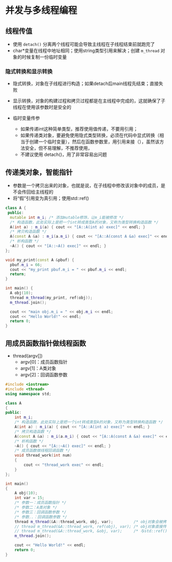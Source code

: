 # 并发与多线程编程

## 线程传值

- 使用 `detach()` 分离两个线程可能会导致主线程在子线程结束前就跑完了
- char*变量在线程中地址相同；使用string类型引用来解决；创建 `m_thread` 对象的时候复制一份临时变量

### 隐式转换和显示转换

- 隐式转换，对象在子线程进行构造；如果detach后main线程先结束；直接失败
- 显示转换，对象的构建过程和拷贝过程都是在主线程中完成的，这就确保了子线程在使用该参数时是安全的

- 临时变量传参
  - 如果传递int这种简单类型，推荐使用值传递，不要用引用；
  - 如果传递类对象，要避免使用隐式类型转换，必须在代码中显式转换（相当于创建一个临时变量），然后在函数参数里，用引用来接（），虽然该方法安全，但不易理解，不推荐使用，
  - 不建议使用 detach()，用了非常容易出问题

## 传递类对象，智能指针

- 参数是一个拷贝出来的对象，也就是说，在子线程中修改该对象中的成员，是不会传回给主线程的
- 将“假”引用变为真引用；使用std::ref()

~~~c++
class A {
 public:
  mutable int m_i; /* 添加mutable修饰，让m_i能被修改 */
  /* 构造函数，此处实际上是把一个int转成类型A的对象，又称为类型转换构造函数 */
  A(int a) : m_i(a) { cout << "[A::A(int a) exec]" << endl; }
  /* 拷贝构造函数 */
  A(const A &a) : m_i(a.m_i) { cout << "[A::A(const A &a) exec]" << endl; }
  /* 析构函数 */
  ~A() { cout << "[A::~A() exec]" << endl; }
};

void my_print(const A &pbuf) {
  pbuf.m_i = 66;
  cout << "my_print pbuf.m_i = " << pbuf.m_i << endl;
  return;
}

int main() {
  A obj(10);
  thread m_thread(my_print, ref(obj));
  m_thread.join();

  cout << "main obj.m_i = " << obj.m_i << endl;
  cout << "Hello World!" << endl;
  return 0;
}
~~~

## 用成员函数指针做线程函数

- thread(argv[])
  - argv[0]：成员函数指针
  - argv[1]：A类对象
  - argv[2]：回调函数参数

~~~c++
#include <iostream>
#include <thread>
using namespace std;

class A
{
public:
	int m_i;
	/* 构造函数，此处实际上是把一个int转成类型A的对象，又称为类型转换构造函数 */
	A(int a) : m_i(a) { cout << "[A::A(int a) exec]" << endl; }
	/* 拷贝构造函数 */
	A(const A &a) : m_i(a.m_i) { cout << "[A::A(const A &a) exec]" << endl; }
	/* 析构函数 */
	~A() { cout << "[A::~A() exec]" << endl; }
	/* 成员函数做线程回调函数 */
	void thread_work(int num)
	{
		cout << "thread_work exec" << endl;
	}
};

int main()
{
	A obj(10);
	int var = 15;
	/* 参数一：成员函数指针 */
	/* 参数二：A类对象 */
	/* 参数三：回调函数参数 */
	/* 参数..：回调函数参数 */
	thread m_thread(&A::thread_work, obj, var);		    /* obj对象会被拷贝一份传入子线程 */
	// thread m_thread(&A::thread_work, ref(obj), var); /* obj对象直接传入子线程 */
	// thread m_thread(&A::thread_work, &obj, var);	    /* 与std::ref()一样，obj对象也是直接传入子线程(&obj为取地址) */
	m_thread.join();

	cout << "Hello World!" << endl;
	return 0;
}
~~~

